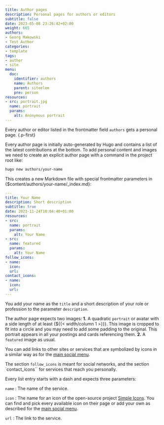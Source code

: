 ```yaml
---
title: Author pages
description: Personal pages for authors or editors
subtitle: false
date: 2023-05-08 23:26:42+02:00
weight: 665
authors:
- Georg Makowski
- Test Author
categories:
- template
tags:
- author
- site
menu:
  doc:
    identifier: authors
    name: Authors
    parent: siteelem
    pre: person
resources:
- src: portrait.jpg
  name: portrait
  params:
    alt: Anonymous portrait
---
```


Every author or editor listed in the frontmatter field `authors` gets a personal page.
{.p-first}
<!--more-->

Every author page is initially auto-generated by Hugo and contains a list of the latest contributions at the bottom. To add personal content and images we need to create an explicit author page with a command in the project root like:

```sh {.left-in}
hugo new authors/your-name
```

This creates a new Markdown file with special frontmatter parameters in {$content/authors/your-name/_index.md}:

```yaml {.left-in}
---
title: Your Name
description: Short description
subtitle: true
date: 2023-11-24T10:04:40+01:00
resources:
- src: 
  name: portrait
  params:
    alt: Your Name
- src: 
  name: featured
  params:
    alt: Your Name
follow_icons:
- name: 
  icon: 
  url: 
contact_icons:
- name: 
  icon: 
  url: 
---
```

You add your name as the `title` and a short description of your role or profession to the parameter `description`.

The author page expects two images:
**1.** A quadratic `portrait` or avatar with a side length of at least {${{< width/column 1 >}}}. This image is cropped to fit into a circle and you may need to add some padding to the original. This portrait appears in all your postings and cards referencing them.
**2.** A `featured` image as usual.

You can add links to other sites or services that are symbolized by icons in a similar way as for the [main social menu][mainsocial].

The section `follow_icons` is meant for social networks, and the section `contact_icons`` for services that reach you personally.

Every list entry starts with a dash and expects three parameters:

`name`
: The name of the service.

`icon`
: The name for an icon of the open-source project [Simple Icons](https://simpleicons.org). You can find and pick every available icon on their page or add your own as described for the [main social menu][mainsocial].

`url`
: The link to the service.

[mainsocial]: /doc/site/navigation#simple-icons